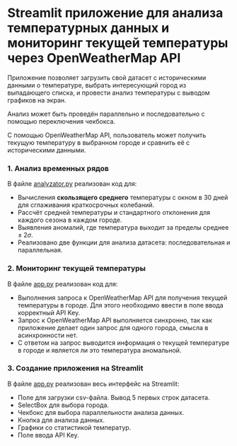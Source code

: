 # Streamlit приложение для анализа температурных данных и мониторинг текущей температуры через OpenWeatherMap API

Приложение позволяет загрузить свой датасет с историческими данными о температуре, выбрать интересующий город из
выпадающего списка, и провести анализ температуры с выводом графиков на экран.

Анализ может быть проведён параллельно и последовательно с помощью переключения чекбокса.

С помощью OpenWeatherMap API, пользователь может получить текущую температуру в выбранном городе и сравнить её с
историческими данными.

### 1. Анализ временных рядов

В файле [analyzator.py](./analyzer.py) реализован код для:

- Вычисления **скользящего среднего** температуры с окном в 30 дней для сглаживания краткосрочных колебаний.
- Рассчёт средней температуры и стандартного отклонения для каждого сезона в каждом городе.
- Выявления аномалий, где температура выходит за пределы $`\text{среднее} \pm 2\sigma`$.
- Реализовано две функции для анализа датасета: последовательная и параллельная.

### 2. Мониторинг текущей температуры

В файле [app.py](./app.py) реализован код для:

- Выполнения запроса к OpenWeatherMap API для получения текущей температуры в городе. Для этого необходимо ввести в поле
  ввода корректный API Key.
- Запрос к OpenWeatherMap API выполняется синхронно, так как приложение делает один запрос для одного города, смысла в
  асинхронности нет.
- С ответом на запрос выводится информация о текущей температуре в городе и является ли это температура аномальной.

### 3. Создание приложения на Streamlit

В файле [app.py](./app.py) реализован весь интерфейс на Streamlit:

- Поле для загрузки csv-файла. Вывод 5 первых строк датасета.
- SelectBox для выбора города.
- Чекбокс для выбора параллельности анализа данных.
- Кнопка для анализа данных.
- Графики со статистикой температур.
- Поле ввода API Key.
